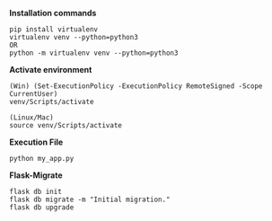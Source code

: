 **Installation commands**
```
pip install virtualenv    
virtualenv venv --python=python3
OR 
python -m virtualenv venv --python=python3
```

**Activate environment**
```
(Win) (Set-ExecutionPolicy -ExecutionPolicy RemoteSigned -Scope CurrentUser)
venv/Scripts/activate

(Linux/Mac)
source venv/Scripts/activate
```

**Execution File**
```
python my_app.py
```

**Flask-Migrate**
```
flask db init
flask db migrate -m "Initial migration."
flask db upgrade
```